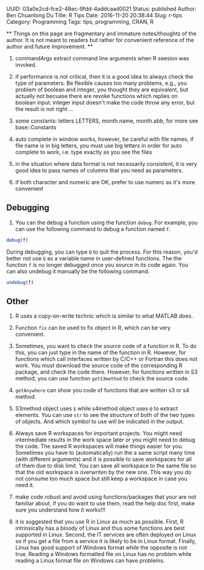 UUID: 03a0e2cd-fce2-48ec-9fdd-4addcaad0021
Status: published
Author: Ben Chuanlong Du
Title: R Tips
Date: 2016-11-20 20:38:44
Slug: r-tips
Category: Programming
Tags: tips, programming, CRAN, R

**
Things on this page are fragmentary and immature notes/thoughts of the author. 
It is not meant to readers but rather for convenient reference of the author and future improvement.
**

1. commandArgs extract command line arguments when R seesion was invoked. 
 
16. if performance is not critical, 
then it is a good idea to always check the type of parameters. 
Be flexible causes too many problems, 
e.g., you problem of boolean and integer, 
you thought they are equivalent, but actually not becuase there are revoke functions 
which replies on boolean input. 
integer input doesn't make the code throw any error, but the result is not right ...

17. some constants: letters LETTERS, month.name, month.abb, for more see base::Constants

18. auto complete in window works, 
however, be careful with file names, if file name is in big letters, 
you must use big letters in order for auto complete to work, i.e. type exactly as you see the files 

21. in the situation where data format is not necessarily consistent, 
it is very good idea to pass names of columns that you need as parameters.

24. if both character and numeric are OK, prefer to use numerc as it's more convenient


## Debugging

1. You can the debug a function using the function `debug`. 
For example, 
you can use the following command to debug a function named `f`.
```R
debug(f)
```
During debugging,
you can type `Q` to quit the process.
For this reason, 
you'd better not use `Q` as a variable name in user-defined functions.
The the function `f` is no longer debugged once you source in its code again.
You can also undebug it manually be the following command.
```R
undebug(f)
```
## Other

1. R uses a copy-on-write technic which is similar to what MATLAB does.

2. Function `fix` can be used to fix object in R, 
which can be very convenient.

25. Sometimes, 
you want to check the source code of a function in R. 
To do this, 
you can just type in the name of the function in R. 
However, 
for functions which call interfaces written by C/C++ or Fortran this does not work. 
You must download the source code of the corresponding R package, 
and check the code there. 
However, 
for functions written in S3 method, 
you can use function `getS3method` to check the source code.

29. `getAnywhere` can show you code of functions that are written s3 or
s4 method.

33. S3method object uses `$` while s4method object uses `@` to extract
elements. You can use `str` to see the structure of both of the two
types of objects. And which symbol to use will be indicated in the
output.

1. Always save R workspaces for important projects. 
You might need intermediate results in the work space later
or you might need to debug the code.
The saved R workspaces will make things easier for you.
Sometimes you have to (automatically) run the a same script many time (with different arguments)
and it is possible to save workspaces for all of them due to disk limit.
You can save all workspace to the same file so that the old workspace is overwriten by the new one.
This way you do not consume too much space but still keep a workspace in case you need it.

2. make code robust and avoid using functions/packages that your are not familiar about, 
if you do want to use them, read the help doc first, make sure you understand how it works!!!

3. it is suggested that you use R in Linux as much as possible. 
First, R intrinsically has a bloody of Linux and thus some functions are best supported in Linux.
Second, the IT services are often deployed on Linux so if you get a file from a service it is likely to be in Linux format.
Finally, Linux has good support of Windows format while the opposite is not true. 
Reading a Windows formatted file on Linux has no problem while reading a Linux format file on Windows can have problems.
